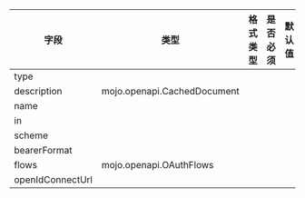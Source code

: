| 字段 | 类型 | 格式类型 | 是否必须 | 默认值 | 说明 |
|---|---|---|---|---|---|
| type |  |  |  |  |
| description | mojo.openapi.CachedDocument |  |  |  |
| name |  |  |  |  |
| in |  |  |  |  |
| scheme |  |  |  |  |
| bearerFormat |  |  |  |  |
| flows | mojo.openapi.OAuthFlows |  |  |  |
| openIdConnectUrl |  |  |  |  |
